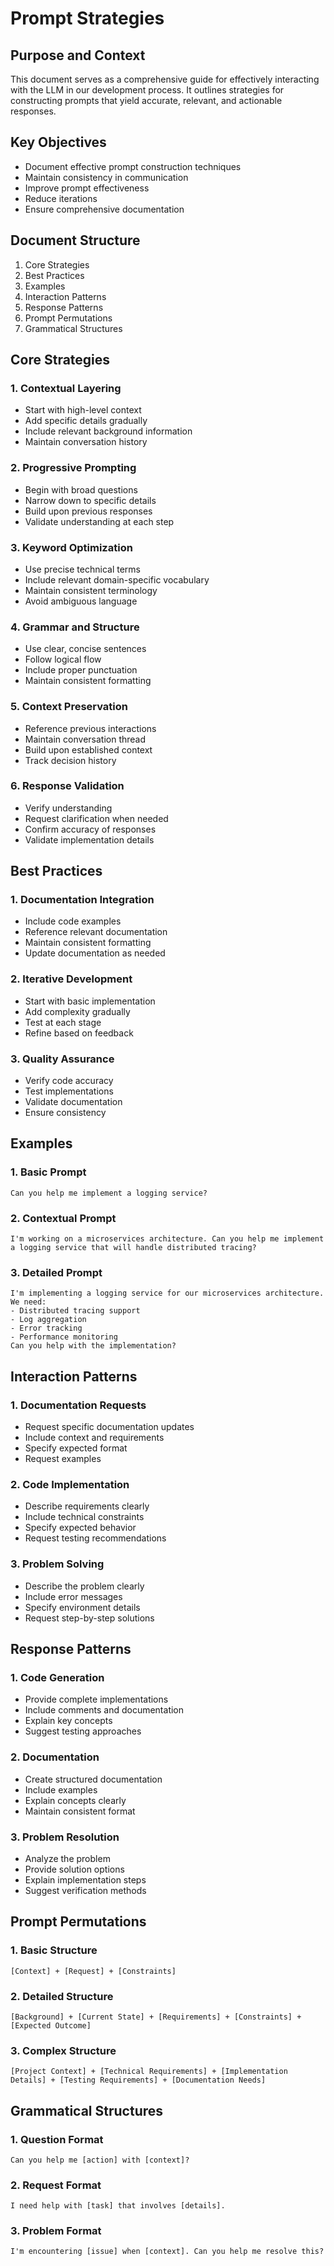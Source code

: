 # Prompt Strategies

## Purpose and Context
This document serves as a comprehensive guide for effectively interacting with the LLM in our development process. It outlines strategies for constructing prompts that yield accurate, relevant, and actionable responses.

## Key Objectives
- Document effective prompt construction techniques
- Maintain consistency in communication
- Improve prompt effectiveness
- Reduce iterations
- Ensure comprehensive documentation

## Document Structure
1. Core Strategies
2. Best Practices
3. Examples
4. Interaction Patterns
5. Response Patterns
6. Prompt Permutations
7. Grammatical Structures

## Core Strategies

### 1. Contextual Layering
- Start with high-level context
- Add specific details gradually
- Include relevant background information
- Maintain conversation history

### 2. Progressive Prompting
- Begin with broad questions
- Narrow down to specific details
- Build upon previous responses
- Validate understanding at each step

### 3. Keyword Optimization
- Use precise technical terms
- Include relevant domain-specific vocabulary
- Maintain consistent terminology
- Avoid ambiguous language

### 4. Grammar and Structure
- Use clear, concise sentences
- Follow logical flow
- Include proper punctuation
- Maintain consistent formatting

### 5. Context Preservation
- Reference previous interactions
- Maintain conversation thread
- Build upon established context
- Track decision history

### 6. Response Validation
- Verify understanding
- Request clarification when needed
- Confirm accuracy of responses
- Validate implementation details

## Best Practices

### 1. Documentation Integration
- Include code examples
- Reference relevant documentation
- Maintain consistent formatting
- Update documentation as needed

### 2. Iterative Development
- Start with basic implementation
- Add complexity gradually
- Test at each stage
- Refine based on feedback

### 3. Quality Assurance
- Verify code accuracy
- Test implementations
- Validate documentation
- Ensure consistency

## Examples

### 1. Basic Prompt
```
Can you help me implement a logging service?
```

### 2. Contextual Prompt
```
I'm working on a microservices architecture. Can you help me implement a logging service that will handle distributed tracing?
```

### 3. Detailed Prompt
```
I'm implementing a logging service for our microservices architecture. We need:
- Distributed tracing support
- Log aggregation
- Error tracking
- Performance monitoring
Can you help with the implementation?
```

## Interaction Patterns

### 1. Documentation Requests
- Request specific documentation updates
- Include context and requirements
- Specify expected format
- Request examples

### 2. Code Implementation
- Describe requirements clearly
- Include technical constraints
- Specify expected behavior
- Request testing recommendations

### 3. Problem Solving
- Describe the problem clearly
- Include error messages
- Specify environment details
- Request step-by-step solutions

## Response Patterns

### 1. Code Generation
- Provide complete implementations
- Include comments and documentation
- Explain key concepts
- Suggest testing approaches

### 2. Documentation
- Create structured documentation
- Include examples
- Explain concepts clearly
- Maintain consistent format

### 3. Problem Resolution
- Analyze the problem
- Provide solution options
- Explain implementation steps
- Suggest verification methods

## Prompt Permutations

### 1. Basic Structure
```
[Context] + [Request] + [Constraints]
```

### 2. Detailed Structure
```
[Background] + [Current State] + [Requirements] + [Constraints] + [Expected Outcome]
```

### 3. Complex Structure
```
[Project Context] + [Technical Requirements] + [Implementation Details] + [Testing Requirements] + [Documentation Needs]
```

## Grammatical Structures

### 1. Question Format
```
Can you help me [action] with [context]?
```

### 2. Request Format
```
I need help with [task] that involves [details].
```

### 3. Problem Format
```
I'm encountering [issue] when [context]. Can you help me resolve this?
``` 